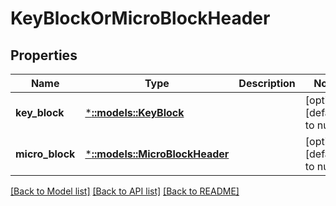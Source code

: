 # KeyBlockOrMicroBlockHeader

## Properties
Name | Type | Description | Notes
------------ | ------------- | ------------- | -------------
**key_block** | [***::models::KeyBlock**](KeyBlock.md) |  | [optional] [default to null]
**micro_block** | [***::models::MicroBlockHeader**](MicroBlockHeader.md) |  | [optional] [default to null]

[[Back to Model list]](../README.md#documentation-for-models) [[Back to API list]](../README.md#documentation-for-api-endpoints) [[Back to README]](../README.md)


